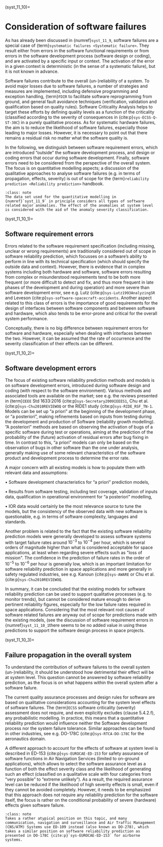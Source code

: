 <!--- Copyright (C) Matrisk GmbH 2022 -->

(syst_11_10)=
# Consideration of software failures

As has already been discussed in {numref}`syst_11_9`, software failures are a special case of {term}`systematic failures <Systematic failure>`. They result either from errors in the software functional requirements or from errors in the software development process (software design or coding), and are activated by a specific input or context. The activation of the error in a given context is deterministic (in the sense of a systematic failure), but it is not known in advance.

Software failures contribute to the overall (un-)reliability of a system. To avoid major losses due to software failures, a number of strategies and measures are implemented, including defensive programming and exception handling, {term}`FDIR` to facilitate software reprogramming from ground, and general fault avoidance techniques (verification, validation and qualification based on quality rules). Software Criticality Analysis helps to target these efforts by defining quality levels as a function of the criticality (classified according to the severity of consequences in {cite:p}`sys-ECSS-Q-ST-30C`) in a purely qualitative process. As for systematic hardware failures, the aim is to reduce the likelihood of software failures, especially those leading to major losses. However, it is necessary to point out that there remains a residual risk no matter what the software quality is.

In the following, we distinguish between software requirement errors, which are introduced “outside” the software development process, and design or coding errors that occur during software development. Finally, software errors need to be considered from the perspective of the overall system. The focus is on quantitative modelling aspects; a discussion of the qualitative approaches to analyse software failures (e.g. in terms of propagation, effects, severity) is out of scope for the {term}`reliability prediction <Reliability prediction>` handbook.

````{admonition} Note
:class: note
The data set used for the quantitative modelling in {numref}`syst_11_9` in principle considers all types of software related major anomalies. The effect of the anomalies at system level is considered with the aid of the anomaly severity classification.
````


(syst_11_10_1)=
## Software requirement errors

Errors related to the software requirement specification (including missing, unclear or wrong requirements) are traditionally considered out of scope in software reliability prediction, which focusses on a software’s ability to perform in line with its technical specification (which should specify the outside data and context). However, there is evidence that in complex systems including both hardware and software, software errors resulting from complex or misunderstood requirements tend to be both more frequent (or more difficult to detect and fix, and thus more frequent in late phases of the development and during operation) and more severe than software development error, see e.g. Lutz {cite:p}`sys-Lutz1993AnalyzingSR` and Leveson {cite:p}`sys-software-spacecraft-accidents`. Another aspect related to this class of errors is the importance of good requirements for the design of interfaces between software components and between software and hardware, which also tends to be error-prone and critical for the overall system performance.

Conceptually, there is no big difference between requirement errors for software and hardware, especially when dealing with interfaces between the two. However, it can be assumed that the rate of occurrence and the severity classification of their effects can be different.


(syst_11_10_2)=
## Software development errors

The focus of existing software reliability prediction methods and models is on software development errors, introduced during software design and coding (with respect to the software environment). Various methods and associated tools are available on the market; see e.g. the reviews presented in {term}`IEEE` Std 1633:2016 {cite:p}`sys-Secretary2009IEEES1`, Chu et al. {cite:p}`sys-Chu2010REVIEWOQ` or the RIDE1 study {cite:p}`sys-RIDE_RSF_TN-1`. Models can be set up “a priori” at the beginning of the development phase, or “a posteriori”, making refinements based on inputs from testing during the development and production of Software (reliability growth modelling). ”A posteriori” methods are based on observing the activation of bugs of a specific software during test or operations, aiming at the prediction of the probability of the (future) activation of residual errors after bug fixing in time. In contrast to this, “a priori” models can only be based on the observation of bugs in other software than the one under analysis, generally making use of some relevant characteristics of the software product and development process to determine the error rate.

A major concern with all existing models is how to populate them with relevant data and assumptions:

•	Software development characteristics for “a priori” prediction models,

•	Results from software testing, including test coverage, validation of inputs data, qualification in operational environment for “a posteriori” modelling,

•	IOR data would certainly be the most relevance source to tune the models, but the consistency of the observed data with new software is questionable, e.g. in terms of software complexity, languages and standards.

Another problem is related to the fact that the existing software reliability prediction models were generally developed to assess software systems with target failure rates around  $10^{-3}$ to $10^{-4}$ per hour, which is several orders of magnitude higher than what is considered acceptable for space applications, at least when regarding severe effects such as "loss of mission". The confidence in the prediction of failure rates in the order of $10^{-5}$ to $10^{-6}$ per hour is generally low, which is an important limitation for software reliability prediction in space applications and more generally in safety regulated industries, see e.g. Kanoun {cite:p}`sys-AWARE` or Chu et al. {cite:p}`sys-Chu2010REVIEWOQ`.

In summary, it can be concluded that the existing models for software reliability prediction can be used to support qualitative processes (e.g. to monitor trends), but cannot be considered mature enough to derive pertinent reliability figures, especially for the low failure rates required in space applications. Considering that the most relevant root causes of software related failures are anyway out of scope for predictions made with the existing models, (see the discussion of software requirement errors in {numref}`syst_11_10_1`there seems to be no added value in using these predictions to support the software design process in space projects. 


(syst_11_10_3)=
## Failure propagation in the overall system

To understand the contribution of software failures to the overall system (un-)reliability, it should be understood how detrimental their effect will be at system level. This question cannot be answered by software reliability prediction, as the focus is on what happens within the overall system after a software failure. 

The current quality assurance processes and design rules for software are based on qualitative considerations accounting for the system level effects of software failures. The {term}`ECSS` software criticality (severity) assessment does not require, and even explicitly excludes (clause 5.4.2.f), any probabilistic modelling. In practice, this means that a quantitative reliability prediction would influence neither the Software development process nor the system failure tolerance. Similar approaches can be found in other industries, see e.g. DO-178C {cite:p}`sys-RTCA-DO-178C` for the aeronautics domain.

A different approach to account for the effects of software at system level is described in ED-153 {cite:p}`sys-EUROCAE-ED-153` for safety assurance of software functions in Air Navigation Services (limited to on-ground applications), which allows to select the software assurance level as a function of both the effect severity class and the likelihood of generating such an effect (classified on a qualitative scale with four categories from “very possible” to “extreme unlikely”). As a result, the required assurance level can be reduced if the likelihood of high severity effects is small, even if they cannot be avoided completely. However, it needs to be emphasized that this approach does not require any reliability prediction for the software itself, the focus is rather on the conditional probability of severe (hardware) effects given software failure. 

````{admonition} Note
:class: note
Takes a rather atypical position on this topic, and many communication, navigation and surveillance and Air Traffic Management (CNS/ATM) Systems use ED-109 instead (also known as DO-278), which takes a similar position on software reliability prediction as presented in DO-178C {cite:p}`sys-EUROCAE-ED-153` for airborne systems.
````

